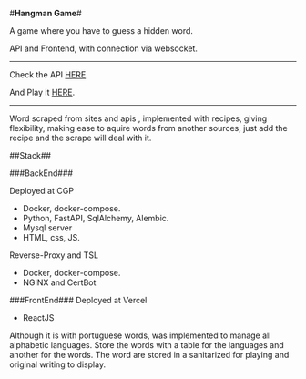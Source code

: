 #**Hangman Game**#

A game where you have to guess a hidden word.

API and Frontend, with connection via websocket.
_____

Check the API [HERE](https://horvat-projects.xyz).

And Play it [HERE](https://hangman-chi.vercel.app/).

_________

Word scraped from sites and apis , implemented with recipes, giving flexibility, making ease to aquire words from another sources, just add the recipe and the scrape will deal with it.


##Stack##

###BackEnd###

Deployed at CGP
* Docker, docker-compose.
* Python, FastAPI, SqlAlchemy, Alembic.
* Mysql server
* HTML, css, JS.

Reverse-Proxy and TSL
* Docker, docker-compose.
* NGINX and CertBot


###FrontEnd###
Deployed at Vercel
* ReactJS

Although it is with portuguese words, was implemented to manage all alphabetic languages. 
Store the words with a table for the languages and another for the words. The word are stored in a sanitarized for playing and original writing to display.